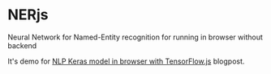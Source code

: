 # NERjs
Neural Network for Named-Entity recognition for running in browser without backend

It's demo for [NLP Keras model in browser with TensorFlow.js](https://towardsdatascience.com/nlp-keras-model-in-browser-with-tensorflow-js-f4d5035466a2) blogpost. 
